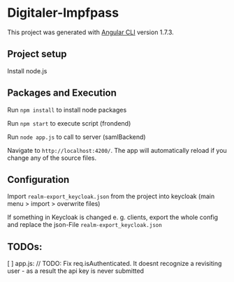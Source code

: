 # Digitaler-Impfpass

This project was generated with [Angular CLI](https://github.com/angular/angular-cli) version 1.7.3.

## Project setup

Install node.js 

## Packages and Execution

Run `npm install` to install node packages

Run `npm start` to execute script (frondend)

Run `node app.js` to call to server (samlBackend)

Navigate to `http://localhost:4200/`. The app will automatically reload if you change any of the source files.


## Configuration 

Import `realm-export_keycloak.json` from the project into keycloak (main menu > import > overwrite files)

If something in Keycloak is changed e. g. clients, export the whole config and replace the json-File `realm-export_keycloak.json`


## TODOs: 

[ ] app.js: 		// TODO: Fix req.isAuthenticated. It doesnt recognize a revisiting user - as a result the api key is never submitted 
